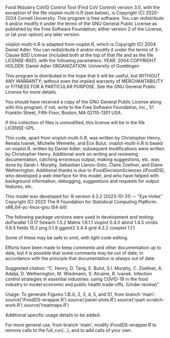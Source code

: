 Food INdustry CoViD Control Tool (FInd CoV Control) version 3.0, with the
exception of the file vioplot-multi-h.R (see below), is Copyright (C) 2020-2024
Cornell University. This program is free software. You can redistribute it
and/or modify it under the terms of the GNU General Public License as published
by the Free Software Foundation; either version 2 of the License, or (at your
option) any later version.

vioplot-multi-h.R is adapted from vioplot.R, which is Copyright (C) 2004
Daniel Adler. You can redistribute it and/or modify it under the terms of
3-Clause BSD License (included both at the top of that file and as the file
LICENSE-BSD), with the following parameters:
YEAR: 2004
COPYRIGHT HOLDER: Daniel Adler
ORGANIZATION: University of Goettingen
 
This program is distributed in the hope that it will be useful, but WITHOUT ANY
WARRANTY; without even the implied warranty of MERCHANTABILITY or FITNESS FOR A
PARTICULAR PURPOSE.  See the GNU General Public License for more details.

You should have received a copy of the GNU General Public License along with
this program; if not, write to the Free Software Foundation, Inc., 51 Franklin
Street, Fifth Floor, Boston, MA 02110-1301 USA.

If this collection of files is unmodified, this license will be in the file
LICENSE-GPL.

This code, apart from vioplot-multi-h.R, was written by Christopher Henry,
Renata Ivanek, Michelle Wemette, and Ece Bulut. vioplot-multi-h.R is based on
vioplot.R, written by Daniel Adler; subsequent modifications were written by
Christopher Henry. Additional work on writing and reviewing documentation,
catching erroneous output, making suggestions, etc. was done by Sarah I. Murphy,
Sebastian Llanos-Soto, Claire Zoellner, and Diane Wetherington. Additional
thanks is due to iFoodDecisionSciences (iFoodDS), who developed a web interface
for this model, and who have helped with background information, debugging,
suggestions and requests for output features, etc.

This model was developed for:
R version 4.3.2 (2023-10-31) -- "Eye Holes"
Copyright (C) 2023 The R Foundation for Statistical Computing
Platform: x86_64-pc-linux-gnu (64-bit)

The following package versions were used in development and testing:
doParallel 1.0.17
foreach 1.5.2
Matrix 1.6.1.1
vioplot 0.4.0
abind 1.4.5
viridis 0.6.5
fields 15.2
png 0.1.8
ggplot2 3.4.4
grid 4.3.2
cowplot 1.1.1

Some of these may be safe to omit, with light code editing.

Efforts have been made to keep comments and other documentation up to date,
but it is possible that some comments may be out of date, in accordance with
the principle that documentation is *always* out of date.

Suggested citation: “C. Henry, D. Tang, E. Bulut, S.I. Murphy, C. Zoellner, A.
Adalja, D. Wetherington, M. Wiedmann, S. Alcaine, R. Ivanek. Infection control
strategies in essential industries: using COVID-19 in the food industry to model
economic and public health trade-offs. (Under review)”

Usage:
To generate Figures 1.B.iii, 2, 3, 4, 5, and S1, from branch 'main':
source('iFoodDS-wrapper.R')
source('panel-plots.R')
source('rpart-scratch-work.R')
source('heatmaps.R')

Additional specific usage details to be added.

For more general use, from branch 'main', modify iFoodDS-wrapper.R to remove
calls to the full_run(...), and to add calls of your own.
